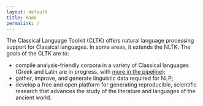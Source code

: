 ```yaml
---
layout: default
title: Home
permalink: /
---
```



The Classical Language Toolkit (CLTK) offers natural language processing support for Classical languages. In some areas, it extends the NLTK. The goals of the CLTK are to:

*   compile analysis-friendly corpora in a variety of Classical languages (Greek and Latin are in progress, with [more in the pipeline](https://github.com/kylepjohnson/cltk/wiki/List-of-Classical-languages));
*   gather, improve, and generate linguistic data required for NLP;
*   develop a free and open platform for generating reproducible, scientific research that advances the study of the literature and languages of the ancient world.